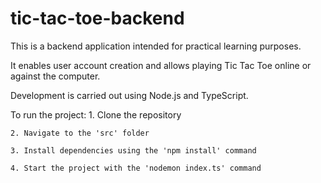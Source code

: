 # tic-tac-toe-backend

This is a backend application intended for practical learning purposes.

It enables user account creation and allows playing Tic Tac Toe online or against the computer.

Development is carried out using Node.js and TypeScript.

To run the project: 
    1. Clone the repository

    2. Navigate to the 'src' folder

    3. Install dependencies using the 'npm install' command
    
    4. Start the project with the 'nodemon index.ts' command
